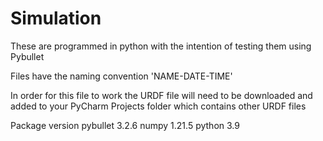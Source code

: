 # Simulation
These are programmed in python with the intention of testing them using Pybullet

Files have the naming convention 'NAME-DATE-TIME'

In order for this file to work the URDF file will need to be downloaded and added to your PyCharm Projects folder which contains other URDF files

Package version
pybullet 3.2.6
numpy 1.21.5
python 3.9
